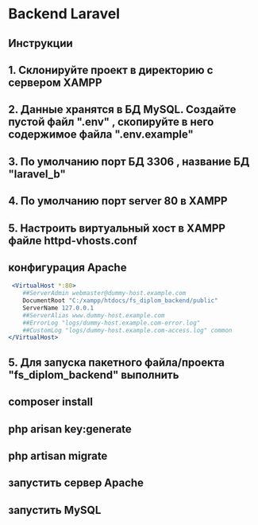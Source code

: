 # Backend Laravel

## Инструкции

## 1. Склонируйте проект в директорию с сервером XAMPP

## 2. Данные хранятся в БД MySQL. Создайте пустой файл ".env" , скопируйте в него содержимое файла ".env.example"

## 3. По умолчанию порт БД 3306 , название БД "laravel_b"

## 4. По умолчанию порт server 80 в XAMPP

## 5. Настроить виртуальный хост в XAMPP файле httpd-vhosts.conf

## конфигурация Apache

```apache
 <VirtualHost *:80>
    ##ServerAdmin webmaster@dummy-host.example.com
    DocumentRoot "C:/xampp/htdocs/fs_diplom_backend/public"
    ServerName 127.0.0.1
    ##ServerAlias www.dummy-host.example.com
    ##ErrorLog "logs/dummy-host.example.com-error.log"
    ##CustomLog "logs/dummy-host.example.com-access.log" common
</VirtualHost>
```

## 5. Для запуска пакетного файла/проекта "fs_diplom_backend" выполнить

## composer install

## php arisan key:generate

## php artisan migrate

## запустить сервер Apache

## запустить MySQL
